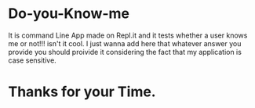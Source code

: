 # Do-you-Know-me
It is command Line App made on Repl.it and it tests whether a user knows me or not!!! isn't it cool.
I just wanna add here that whatever answer you provide you should proivide it considering the fact that my application is case sensitive.
# Thanks for your Time.
